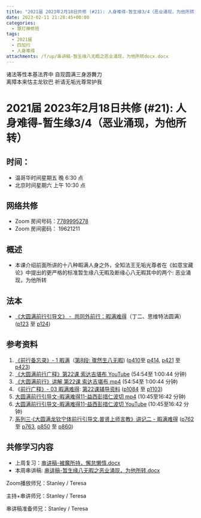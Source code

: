 ```yaml
---
title: "2021届 2023年2月18日共修 (#21): 人身难得-暂生缘3/4（恶业涌现，为他所转）"
date: 2023-02-11 21:28:45+00:00
categories:
  - 慧灯禅修班
tags:
  - 2021届
  - 四加行
  - 人身难得
attachments: /f/up/串讲稿-暂生缘八无暇之恶业涌现，为他所转docx.docx
---
```

<!--StartFragment-->

诸法等性本基法界中 自现圆满三身游舞力\
离障本来怙主龙钦巴 祈请无垢光尊常护我

# 2021届 2023年2月18日共修 (#21): 人身难得-暂生缘3/4（恶业涌现，为他所转）

## 时间：

* 温哥华时间星期五 晚 6:30 点
* 北京时间星期六 上午 10:30 点

## 网络共修

* Zoom 房间号码：[7789995278](https://us02web.zoom.us/j/7789995278?pwd=VjZmbWJFY2k2K0E5RVB2cTNIQmhqUT09)
* Zoom 房间密码： 19621211

## 概述

* 本课介绍前面所讲的十八种暇满人身之外，全知法王无垢光尊者在《如意宝藏论》中提出的更严格的标准暂生缘八无暇及断缘心八无暇其中的两个: 恶业涌现，为他所转

## 法本

* [《](https://huidengchanxiu.net/refs/qxgs/qxgs-03xm)[大圆满前行引导文》 -  共同外前行：暇满难得](https://huidengchanxiu.net/books/dymqx/#%E4%B8%80%E6%9A%87%E6%BB%A1%E9%9A%BE%E5%BE%97)（丁二、思维特法圆满）([p123](https://huidengchanxiu.net/books/dymqx/#p123) 至 [p124](https://huidengchanxiu.net/books/dymqx/#p124))

## 参考资料

1. [《前行备忘录》- 1 暇满](https://huidengchanxiu.net/refs/qxbwl/qxxl4-01xm)（[第8段: 骤然生八无暇](https://huidengchanxiu.net/refs/qxbwl/qxxl4-01xm/#%E9%AA%A4%E7%84%B6%E7%94%9F%E5%85%AB%E6%97%A0%E6%9A%87)) ([p410](https://huidengchanxiu.net/refs/qxbwl/qxxl4-01xm/#p410)至 [p414](https://huidengchanxiu.net/refs/qxbwl/qxxl4-01xm/#p414), [p421](https://huidengchanxiu.net/refs/qxbwl/qxxl4-01xm/#p421) 至 [p423](https://huidengchanxiu.net/refs/qxbwl/qxxl4-01xm/#p423))
2. [《大圆满前行广释》第22课 索达吉堪布 YouTube](https://www.youtube.com/watch?v=7KE5jt3-vw8) (54:54至 1:00:44 分钟)
3. [《大圆满前行》讲解 第22课 索达吉堪布 mp4](https://s3.ap-northeast-1.wasabisys.com/hdcx/jmy/007-%E5%A4%A7%E5%9C%86%E6%BB%A1%E5%89%8D%E8%A1%8C%E5%B9%BF%E9%87%8A/007-%E5%89%8D%E8%A1%8C%E5%B9%BF%E9%87%8A%E8%A7%86%E9%A2%91/%e3%80%8a%e5%a4%a7%e5%9c%86%e6%bb%a1%e5%89%8d%e8%a1%8c%e3%80%8b%e8%ae%b2%e8%a7%a3%e7%ac%ac22%e8%af%be.mp4) (54:54至 1:00:44 分钟)
4. 《[前行广释》- 03 暇满难得](https://huidengchanxiu.net/refs/qxgs/fudao/qxgsfd-03xm): [第22课辅导资料](https://huidengchanxiu.net/refs/qxgs/fudao/qxgsfd-03xm/#%E5%89%8D%E8%A1%8C%E5%B9%BF%E9%87%8A%E7%AC%AC22%E8%AF%BE%E8%BE%85%E5%AF%BC%E8%B5%84%E6%96%99) ([p1084](https://huidengchanxiu.net/refs/qxgs/fudao/qxgsfd-03xm/#p1084) 至 [p1103](https://huidengchanxiu.net/refs/qxgs/fudao/qxgsfd-03xm/#p1103))
5. [大圆满前行引导文-暇满难得11-益西彭措仁波切 mp4](https://s3.ap-northeast-1.wasabisys.com/hdcx/jmy/xmfw/s3/02/%e5%89%8d%e8%a1%8c%e5%bc%95%e5%af%bc%e6%96%87-%e6%9a%87%e6%bb%a1%e9%9a%be%e5%be%9711.mp4) (10:45至16:42 分钟)
6. [大圆满前行引导文-暇满难得11-益西彭措仁波切 YouTube](https://www.youtube.com/watch?v=gsjaZna0YRw&list=PL7aUyQTIJqAhd5VvMC0Ll__8JInqzft2t&index=26) (10:45至16:42 分钟)
7. [系列三·《大圆满龙钦宁体前行引导文.普贤上师言教》讲记二 - 暇满难得](https://huidengchanxiu.net/refs/xmfw/s3-ydw2-xmnd) ([p762](https://huidengchanxiu.net/refs/xmfw/s3-ydw2-xmnd/#p762) 至 [p763](https://huidengchanxiu.net/refs/xmfw/s3-ydw2-xmnd/#p763), [p850](https://huidengchanxiu.net/refs/xmfw/s3-ydw2-xmnd/#p850) 至 [p860](https://huidengchanxiu.net/refs/xmfw/s3-ydw2-xmnd/#p850))

## **共修学习内容**

* 上周复习：[串讲稿-被魔所持，懈怠懒惰.docx](https://www.huidengvan.com/f/up/%E4%B8%B2%E8%AE%B2%E7%A8%BF-%E8%A2%AB%E9%AD%94%E6%89%80%E6%8C%81%EF%BC%8C%E6%87%88%E6%80%A0%E6%87%92%E6%83%B0.docx)
* 本周串讲稿: [串讲稿-暂生缘八无暇之恶业涌现，为他所转.docx](/f/up/串讲稿-暂生缘八无暇之恶业涌现，为他所转docx.docx)



Zoom播放师兄：Stanley / Teresa

主持+串讲师兄：Stanley / Teresa

串讲稿准备师兄：Stanley / Teresa

<!--EndFragment-->